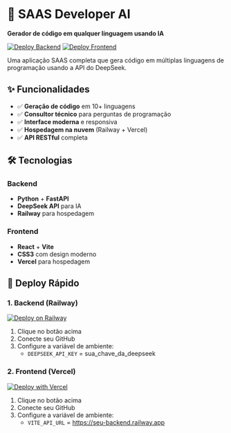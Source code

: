 # 🚀 SAAS Developer AI

**Gerador de código em qualquer linguagem usando IA**

[![Deploy Backend](https://img.shields.io/badge/Backend-Railway-0A0A0A?style=for-the-badge&logo=railway&logoColor=white)](https://railway.app)
[![Deploy Frontend](https://img.shields.io/badge/Frontend-Vercel-000000?style=for-the-badge&logo=vercel&logoColor=white)](https://vercel.com)

Uma aplicação SAAS completa que gera código em múltiplas linguagens de programação usando a API do DeepSeek.

## ✨ Funcionalidades

- ✅ **Geração de código** em 10+ linguagens
- ✅ **Consultor técnico** para perguntas de programação
- ✅ **Interface moderna** e responsiva
- ✅ **Hospedagem na nuvem** (Railway + Vercel)
- ✅ **API RESTful** completa

## 🛠️ Tecnologias

### Backend
- **Python** + **FastAPI**
- **DeepSeek API** para IA
- **Railway** para hospedagem

### Frontend
- **React** + **Vite**
- **CSS3** com design moderno
- **Vercel** para hospedagem

## 🚀 Deploy Rápido

### 1. Backend (Railway)

[![Deploy on Railway](https://railway.app/button.svg)](https://railway.app/template/4YHvqA?referralCode=alphasec)

1. Clique no botão acima
2. Conecte seu GitHub
3. Configure a variável de ambiente:
   - `DEEPSEEK_API_KEY` = sua_chave_da_deepseek

### 2. Frontend (Vercel)

[![Deploy with Vercel](https://vercel.com/button)](https://vercel.com/new/clone?repository-url=https://github.com/seu-usuario/saas-developer-ai&env=VITE_API_URL)

1. Clique no botão acima
2. Conecte seu GitHub
3. Configure a variável de ambiente:
   - `VITE_API_URL` = https://seu-backend.railway.app
